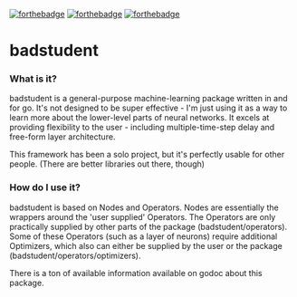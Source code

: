 [![forthebadge](https://forthebadge.com/images/badges/uses-badges.svg)](https://forthebadge.com)
[![forthebadge](https://forthebadge.com/images/badges/made-with-go.svg)](https://forthebadge.com)
[![forthebadge](https://forthebadge.com/images/badges/60-percent-of-the-time-works-every-time.svg)](https://forthebadge.com)

# badstudent

### What is it?

badstudent is a general-purpose machine-learning package written in and for go. It's not designed to be super
effective - I'm just using it as a way to learn more about the lower-level parts of neural networks. It
excels at providing flexibility to the user - including multiple-time-step delay and free-form layer architecture.

This framework has been a solo project, but it's perfectly usable for other people. (There are better
libraries out there, though)

### How do I use it?

badstudent is based on Nodes and Operators. Nodes are essentially the wrappers around the 'user supplied'
Operators. The Operators are only practically supplied by other parts of the package (badstudent/operators).
Some of these Operators (such as a layer of neurons) require additional Optimizers, which also can either be
supplied by the user or the package (badstudent/operators/optimizers).

There is a ton of available information available on godoc about this package.